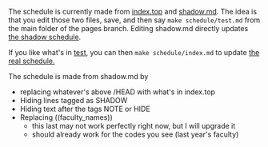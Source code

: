 The schedule is currently made from [index.top](schedule/index.top) and [shadow.md](schedule/shadow.md). The idea is that you edit those two files, save, and then say `make schedule/test.md` from the main folder of the pages branch. Editing shadow.md directly updates [the shadow schedule](http://www.ici3d.org/DAIDD/schedule/test).

If you like what's in [test](http://www.ici3d.org/DAIDD/schedule/test), you can then `make schedule/index.md` to update [the real schedule.](http://www.ici3d.org/DAIDD/schedule/)

The schedule is made from shadow.md by
* replacing whatever's above /HEAD with what's in index.top
* Hiding lines tagged as SHADOW
* Hiding text after the tags NOTE or HIDE
* Replacing ((faculty_names))
	* this last may not work perfectly right now, but I will upgrade it
	* should already work for the codes you see (last year's faculty)

